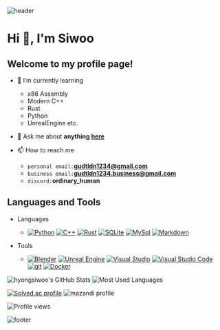 ![header](https://capsule-render.vercel.app/api?type=waving&height=200&text=My%20Github%20Profile%20Page%20&fontSize=40&anon=fadeIn&fontAlignY=40&color=gradient&fontAlign=30)

# Hi 👋, I'm Siwoo
## Welcome to my profile page!

- 🌱 I’m currently learning
  - x86 Assembly
  - Modern C++
  - Rust
  - Python
  - UnrealEngine etc.

- 💬 Ask me about **anything [here](https://github.com/gudtldn/gudtldn/issues)**

- 📫 How to reach me
  - `personal email:`**gudtldn1234@gmail.com**
  - `business email:`**gudtldn1234.business@gmail.com**
  - `discord:`**ordinary_human**

## Languages and Tools
<!-- https://simpleicons.org/ -->

- Languages
  - [![Python](https://img.shields.io/badge/Python-3776AB?style=flat-square&logo=python&logoColor=white)](https://www.python.org)
  [![C++](https://img.shields.io/badge/C%2B%2B-00599C?style=flat-square&logo=cplusplus&logoColor=white)](https://en.cppreference.com/)
  [![Rust](https://img.shields.io/badge/Rust-000000?style=flat-square&logo=rust&logoColor=white)](https://www.rust-lang.org)
  [![SQLite](https://img.shields.io/badge/SQLite-003B57?style=flat-square&logo=sqlite&logoColor=white)](https://www.sqlite.org/)
  [![MySql](https://img.shields.io/badge/Mysql-4479A1?style=flat-square&logo=mysql&logoColor=white)](https://www.mysql.com/)
  [![Markdown](https://img.shields.io/badge/Markdown-000000?style=flat-square&logo=markdown&logoColor=white)](https://commonmark.org/help/)

- Tools
  - [![Blender](https://img.shields.io/badge/Blender-F5792A?style=flat-square&logo=blender&logoColor=white)](https://www.blender.org/)
  [![Unreal Engine](https://img.shields.io/badge/Unreal%20Engine-0E1128?style=flat-square&logo=unrealengine&logoColor=white)](https://www.unrealengine.com/)
  [![Visual Studio](https://img.shields.io/badge/Visual%20Studio-5C2D91?style=flat-square&logo=visualstudio&logoColor=white)](https://visualstudio.microsoft.com/)
  [![Visual Studio Code](https://img.shields.io/badge/VScode-007ACC?style=flat-square&logo=visualstudiocode&logoColor=white)](https://code.visualstudio.com/)
  [![git](https://img.shields.io/badge/git-F05032?style=flat-square&logo=git&logoColor=white)](https://git-scm.com/)
  [![Docker](https://img.shields.io/badge/docker-2496ED?style=flat-square&logo=docker&logoColor=white)](https://www.docker.com/)

![hyongsiwoo's GitHub Stats](https://github-readme-stats.vercel.app/api?username=gudtldn&bg_color=00000000&hide_border=true&show_icons=true&include_all_commits=true&count_private=true&card_width=400)
![Most Used Languages](https://github-readme-stats.vercel.app/api/top-langs?username=gudtldn&bg_color=00000000&hide_border=true&langs_count=10&exclude_repo=gudtldn.github.io&layout=compact)

[![Solved.ac profile](http://mazassumnida.wtf/api/v2/generate_badge?boj=gudtldn)](https://solved.ac/gudtldn)
![mazandi profile](http://mazandi.herokuapp.com/api?handle=gudtldn&theme=cold)

<!-- ![Streak](https://github-readme-streak-stats.herokuapp.com/?user=gudtldn) -->

![Profile views](https://komarev.com/ghpvc/?username=gudtldn&label=Profile%20views&color=lightgrey&style=flat&abbreviated=true)

![footer](https://capsule-render.vercel.app/api?type=waving&height=80&section=footer&anon=fadeIn&color=gradient)

<!-- [API](https://github.com/anuraghazra/github-readme-stats/blob/master/docs/readme_kr.md) -->
